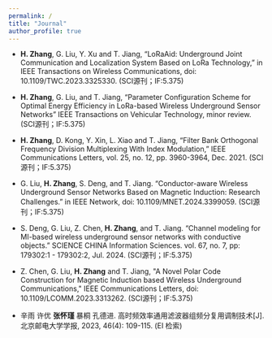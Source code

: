 ```yaml
---
permalink: /
title: "Journal"
author_profile: true
---
```


+ **H. Zhang**, G. Liu, Y. Xu and T. Jiang, “LoRaAid: Underground Joint Communication and Localization System Based on LoRa Technology,” in IEEE Transactions on Wireless Communications, doi: 10.1109/TWC.2023.3325330. (SCI源刊；IF:5.375)

+ **H. Zhang**, G. Liu, and T. Jiang, “Parameter Configuration Scheme for Optimal Energy Efficiency in LoRa-based Wireless Underground Sensor Networks” IEEE Transactions on Vehicular Technology, minor review. (SCI源刊；IF:5.375)

+ **H. Zhang**, D. Kong, Y. Xin, L. Xiao and T. Jiang, “Filter Bank Orthogonal Frequency Division Multiplexing With Index Modulation,” IEEE Communications Letters, vol. 25, no. 12, pp. 3960-3964, Dec. 2021. (SCI源刊；IF:5.375)

+ G. Liu, **H. Zhang**, S. Deng, and T. Jiang. “Conductor-aware Wireless Underground Sensor Networks Based on Magnetic Induction: Research Challenges.” in IEEE Network, doi: 10.1109/MNET.2024.3399059. (SCI源刊；IF:5.375)

+ S. Deng, G. Liu, Z. Chen, **H. Zhang**, and T. Jiang. “Channel modeling for MI-based wireless underground sensor networks with conductive objects.” SCIENCE CHINA Information Sciences. vol. 67, no. 7, pp: 179302:1 - 179302:2, Jul. 2024. (SCI源刊；IF:5.375)

+ Z. Chen, G. Liu, **H. Zhang** and T. Jiang, "A Novel Polar Code Construction for Magnetic Induction based Wireless Underground Communications," IEEE Communications Letters, doi: 10.1109/LCOMM.2023.3313262. (SCI源刊；IF:5.375)

+ 辛雨 许优 **张怀瑾** 暴桐 孔德进. 高时频效率通用滤波器组频分复用调制技术[J]. 北京邮电大学学报, 2023, 46(4): 109-115. (EI 检索)
